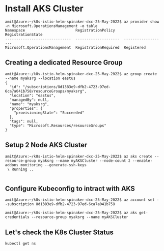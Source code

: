 # Install AKS Cluster 

```
amit@Azure:~/k8s-istio-helm-spinaker-dxc-25-May-2022$ az provider show -n Microsoft.OperationsManagement -o table
Namespace                       RegistrationPolicy    RegistrationState
------------------------------  --------------------  -------------------
Microsoft.OperationsManagement  RegistrationRequired  Registered
```

## Creating a dedicated Resource Group
```
amit@Azure:~/k8s-istio-helm-spinaker-dxc-25-May-2022$ az group create --name myaksrg --location eastus
{
  "id": "/subscriptions/8d1383e9-dfb2-4723-97ed-6ca7a041b758/resourceGroups/myaksrg",
  "location": "eastus",
  "managedBy": null,
  "name": "myaksrg",
  "properties": {
    "provisioningState": "Succeeded"
  },
  "tags": null,
  "type": "Microsoft.Resources/resourceGroups"
}
```

## Setup 2 Node AKS Cluster 
```
amit@Azure:~/k8s-istio-helm-spinaker-dxc-25-May-2022$ az aks create --resource-group myaksrg --name myAKSCluster --node-count 2 --enable-addons monitoring --generate-ssh-keys
 \ Running ..
 
 ```

## Configure Kubeconfig to intract with AKS 
```
amit@Azure:~/k8s-istio-helm-spinaker-dxc-25-May-2022$ az account set --subscription 8d1383e9-dfb2-4723-97ed-6ca7a041b758
```
 
```
amit@Azure:~/k8s-istio-helm-spinaker-dxc-25-May-2022$ az aks get-credentials --resource-group myaksrg --name myAKSCluster
```

## Let's check the K8s Cluster Status
```
kubectl get ns 
```
 
